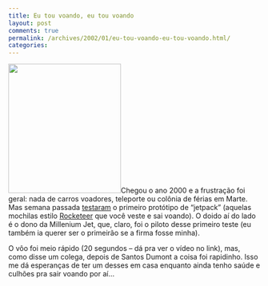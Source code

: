 ```yaml
---
title: Eu tou voando, eu tou voando
layout: post
comments: true
permalink: /archives/2002/01/eu-tou-voando-eu-tou-voando.html/
categories:
---
```

[<img src="//chester.me/wp-content/uploads/2002/01/jetpack.jpg" alt="" title="jetpack" width="225" height="259" class="alignleft size-full wp-image-4394" />][1]Chegou o ano 2000 e a frustração foi geral: nada de carros voadores, teleporte ou colônia de férias em Marte. Mas semana passada <a href="http://www.wired.com/news/technology/0,1282,49792,00.html" >testaram</a> o primeiro protótipo de &#8220;jetpack&#8221; (aquelas mochilas estilo [Rocketeer][2] que você veste e sai voando). O doido aí do lado é o dono da Millenium Jet, que, claro, foi o piloto desse primeiro teste (eu também ia querer ser o primeirão se a firma fosse minha).

O vôo foi meio rápido (20 segundos &#8211; dá pra ver o vídeo no link), mas, como disse um colega, depois de Santos Dumont a coisa foi rapidinho. Isso me dá esperanças de ter um desses em casa enquanto ainda tenho saúde e culhões pra sair voando por aí&#8230;

 [1]: //chester.me/wp-content/uploads/2002/01/jetpack.jpg
 [2]: http://www.enter.net/~rocketeer/main.html

